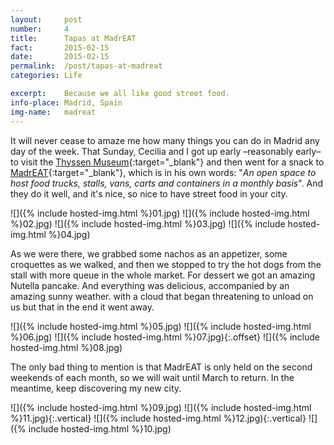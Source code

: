 ```yaml
---
layout: 	post
number:		4
title:  	Tapas at MadrEAT
fact:   	2015-02-15
date:   	2015-02-15
permalink: 	/post/tapas-at-madreat
categories: Life

excerpt:	Because we all like good street food.
info-place:	Madrid, Spain
img-name:	madreat
---
```


It will never cease to amaze me how many things you can do in Madrid any day of the week. That Sunday, Cecilia and I got up early –reasonably early– to visit the [Thyssen Museum][Thyssen]{:target="_blank"} and then went for a snack to [MadrEAT][MadrEAT]{:target="_blank"}, which is in his own words: "*An open space to host food trucks, stalls, vans, carts and containers in a monthly basis*". And they do it well, and it's nice, so nice to have street food in your city.

[Thyssen]: https://www.museothyssen.org
[MadrEAT]: http://www.madreat.org

<div class="gallery-{{ page.layout }}" markdown="1">

![]({% include hosted-img.html %}01.jpg)
![]({% include hosted-img.html %}02.jpg)
![]({% include hosted-img.html %}03.jpg)
![]({% include hosted-img.html %}04.jpg)

</div>

As we were there, we grabbed some nachos as an appetizer, some croquettes as we walked, and then we stopped to try the hot dogs from the stall with more queue in the whole market. For dessert we got an amazing Nutella pancake. And everything was delicious, accompanied by an amazing sunny weather. with a cloud that began threatening to unload on us but that in the end it went away.

<div class="gallery-{{ page.layout }}" markdown="1">

![]({% include hosted-img.html %}05.jpg)
![]({% include hosted-img.html %}06.jpg)
![]({% include hosted-img.html %}07.jpg){:.offset}
![]({% include hosted-img.html %}08.jpg)

</div>

The only bad thing to mention is that MadrEAT is only held on the second weekends of each month, so we will wait until March to return. In the meantime, keep discovering my new city.

<div class="gallery-{{ page.layout }}" markdown="1">

![]({% include hosted-img.html %}09.jpg)
![]({% include hosted-img.html %}11.jpg){:.vertical}
![]({% include hosted-img.html %}12.jpg){:.vertical}
![]({% include hosted-img.html %}10.jpg)

</div>
